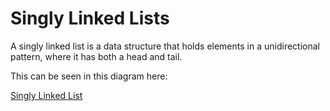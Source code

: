 # Singly Linked Lists

A singly linked list is a data structure that holds elements in a unidirectional pattern, where it has both a head and tail.

This can be seen in this diagram here:

[Singly Linked List](assets/singly_linked_list.png)
